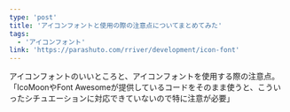 ```yaml
---
type: 'post'
title: 'アイコンフォントと使用の際の注意点についてまとめてみた'
tags:
  - 'アイコンフォント'
link: 'https://parashuto.com/rriver/development/icon-font'
---
```

アイコンフォントのいいところと、アイコンフォントを使用する際の注意点。「IcoMoonやFont Awesomeが提供しているコードをそのまま使うと、こういったシチュエーションに対応できていないので特に注意が必要」